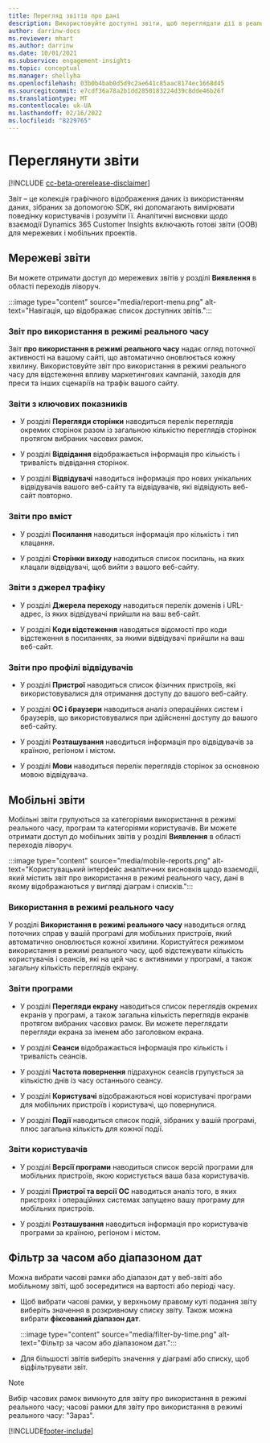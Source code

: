 ```yaml
---
title: Перегляд звітів про дані
description: Використовуйте доступні звіти, щоб переглядати дії в реальному часі на вашому сайті.
author: darrinw-docs
ms.reviewer: mhart
ms.author: darrinw
ms.date: 10/01/2021
ms.subservice: engagement-insights
ms.topic: conceptual
ms.manager: shellyha
ms.openlocfilehash: 03b0b4bab0d5d9c2ae641c85aac8174ec1668d45
ms.sourcegitcommit: e7cdf36a78a2b1dd2850183224d39c8dde46b26f
ms.translationtype: MT
ms.contentlocale: uk-UA
ms.lasthandoff: 02/16/2022
ms.locfileid: "8229765"
---
```

# <a name="view-reports"></a>Переглянути звіти

[!INCLUDE [cc-beta-prerelease-disclaimer](includes/cc-beta-prerelease-disclaimer.md)]

Звіт – це колекція графічного відображення даних із використанням даних, зібраних за допомогою SDK, які допомагають вимірювати поведінку користувачів і розуміти її. Аналітичні висновки щодо взаємодії Dynamics 365 Customer Insights включають готові звіти (OOB) для мережевих і мобільних проектів.  

## <a name="web-reports"></a>Мережеві звіти

Ви можете отримати доступ до мережевих звітів у розділі **Виявлення** в області переходів ліворуч.

:::image type="content" source="media/report-menu.png" alt-text="Навігація, що відображає список доступних звітів.":::

### <a name="real-time-usage-report"></a>Звіт про використання в режимі реального часу

Звіт  **про використання в режимі реального часу** надає огляд поточної активності на вашому сайті, що автоматично оновлюється кожну хвилину. Використовуйте звіт про використання в режимі реального часу для відстеження впливу маркетингових кампаній, заходів для преси та інших сценаріїв на трафік вашого сайту.

### <a name="key-metrics-reports"></a>Звіти з ключових показників

- У розділі **Перегляди сторінки** наводиться перелік переглядів окремих сторінок разом із загальною кількістю переглядів сторінок протягом вибраних часових рамок.

- У розділі **Відвідання** відображається інформація про кількість і тривалість відвідання сторінок.

- У розділі **Відвідувачі** наводиться інформація про нових унікальних відвідувачів вашого веб-сайту та відвідувачів, які відвідують веб-сайт повторно.

### <a name="content-reports"></a>Звіти про вміст

- У розділі **Посилання** наводиться інформація про кількість і тип клацання.

- У розділі **Сторінки виходу** наводиться список посилань, на яких клацали відвідувачі, щоб вийти з вашого веб-сайту.

### <a name="traffic-sources-reports"></a>Звіти з джерел трафіку

- У розділі **Джерела переходу** наводиться перелік доменів і URL-адрес, із яких відвідувачі прийшли на ваш веб-сайт.

- У розділі **Коди відстеження** наводяться відомості про коди відстеження в посиланнях, за якими відвідувачі прийшли на ваш веб-сайт.

### <a name="visitor-profiles-reports"></a>Звіти про профілі відвідувачів

- У розділі **Пристрої** наводиться список фізичних пристроїв, які використовувалися для отримання доступу до вашого веб-сайту.

- У розділі **ОС і браузери** наводиться аналіз операційних систем і браузерів, що використовувалися при здійсненні доступу до вашого веб-сайту.

- У розділі **Розташування** наводиться інформація про відвідувачів за країною, регіоном і містом.

- У розділі **Мови** наводиться перелік переглядів сторінок за основною мовою відвідувача.

## <a name="mobile-reports"></a>Мобільні звіти

Мобільні звіти групуються за категоріями використання в режимі реального часу, програм та категоріями користувачів. Ви можете отримати доступ до мобільних звітів у розділі **Виявлення** в області переходів ліворуч.   

:::image type="content" source="media/mobile-reports.png" alt-text="Користувацький інтерфейс аналітичних висновків щодо взаємодії, який містить звіт про використання в режимі реального часу, дані в якому відображаються у вигляді діаграм і списків.":::   

### <a name="real-time-usage"></a>Використання в режимі реального часу

У розділі **Використання в режимі реального часу** наводиться огляд поточних справ у вашій програмі для мобільних пристроїв, який автоматично оновлюється кожної хвилини. Користуйтеся режимом використання в режимі реального часу, щоб відстежувати кількість користувачів і сеансів, які на цей час є активними у програмі, а також загальну кількість переглядів екрану.

### <a name="app-reports"></a>Звіти програми

- У розділі **Перегляди екрану** наводиться список переглядів окремих екранів у програмі, а також загальна кількість переглядів екранів протягом вибраних часових рамок. Ви можете переглядати перегляди екрана за іменем або заголовком екрана.

- У розділі **Сеанси** відображається інформація про кількість і тривалість сеансів.

- У розділі **Частота повернення** підрахунок сеансів групується за кількістю днів із часу останнього сеансу.

- У розділі **Користувачі** відображаються нові користувачі програми для мобільних пристроїв і користувачі, що повернулися.

- У розділі **Події** наводиться список подій, зібраних у вашій програмі, плюс загальна кількість для кожної події.

### <a name="user-reports"></a>Звіти користувачів

- У розділі **Версії програми** наводиться список версій програми для мобільних пристроїв, якою користується ваша база користувачів.

- У розділі **Пристрої та версії ОС** наводиться аналіз того, в яких пристроях і операційних системах запущено вашу програму для мобільних пристроїв.

- У розділі **Розташування** наводиться інформація про користувачів програми за країною, регіоном і містом.

## <a name="filter-by-time-or-date-range"></a>Фільтр за часом або діапазоном дат

Можна вибрати часові рамки або діапазон дат у веб-звіті або мобільному звіті, щоб зосередитися на вартості або періоді часу. 

- Щоб вибрати часові рамки, у верхньому правому куті подання звіту виберіть значення в розкривному списку звіту. Також можна вибрати **фіксований діапазон дат**. 

  :::image type="content" source="media/filter-by-time.png" alt-text="Фільтр за часом або діапазоном дат.":::   

- Для більшості звітів виберіть значення у діаграмі або списку, щоб відфільтрувати звіт.

> [!NOTE]
> Вибір часових рамок вимкнуто для звіту про використання в режимі реального часу; часові рамки для звіту про використання в режимі реального часу: "Зараз".


[!INCLUDE[footer-include](../includes/footer-banner.md)]
